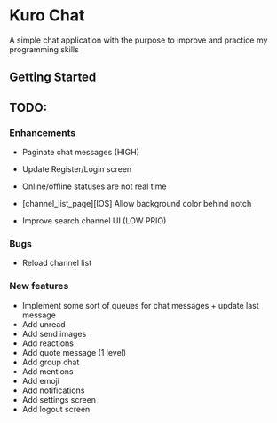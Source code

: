 # Kuro Chat

A simple chat application with the purpose to improve and practice my programming skills

## Getting Started



## TODO:


### Enhancements
- Paginate chat messages (HIGH)
- Update Register/Login screen
- Online/offline statuses are not real time
- [channel_list_page][IOS] Allow background color behind notch

- Improve search channel UI (LOW PRIO)
### Bugs

- Reload channel list

### New features
- Implement some sort of queues for chat messages + update last message
- Add unread
- Add send images
- Add reactions
- Add quote message (1 level)
- Add group chat
- Add mentions
- Add emoji
- Add notifications
- Add settings screen
- Add logout screen